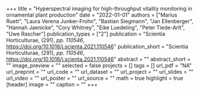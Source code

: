 +++
title = "Hyperspectral imaging for high-throughput vitality monitoring in ornamental plant production"
date = "2022-01-01"
authors = ["Marius Ruett", "Laura Verena Junker-Frohn", "Bastian Siegmann", "Jan Ellenberger", "Hannah Jaenicke", "Cory Whitney", "Eike Luedeling", "Peter Tiede-Arlt", "Uwe Rascher"]
publication_types = ["2"]
publication = "Scientia Horticulturae, (291), _pp. 110546_, https://doi.org/10.1016/j.scienta.2021.110546"
publication_short = "Scientia Horticulturae, (291), _pp. 110546_, https://doi.org/10.1016/j.scienta.2021.110546"
abstract = ""
abstract_short = ""
image_preview = ""
selected = false
projects = []
tags = []
url_pdf = "NA"
url_preprint = ""
url_code = ""
url_dataset = ""
url_project = ""
url_slides = ""
url_video = ""
url_poster = ""
url_source = ""
math = true
highlight = true
[header]
image = ""
caption = ""
+++
